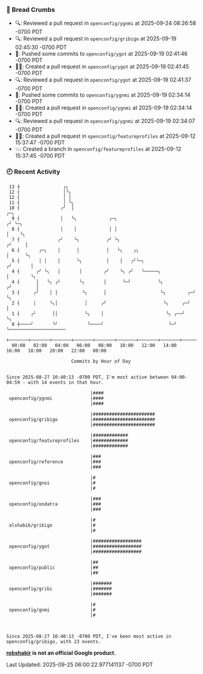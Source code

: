 ### 🍞 Bread Crumbs

 * 🔍: Reviewed a pull request in  `openconfig/ygnmi` at 2025-09-24 08:26:58 -0700 PDT
 * 🔍: Reviewed a pull request in  `openconfig/gribigo` at 2025-09-19 02:45:30 -0700 PDT
 * 🚢: Pushed some commits to `openconfig/ygot` at 2025-09-19 02:41:46 -0700 PDT
 * ✍🏼: Created a pull request in `openconfig/ygot` at 2025-09-19 02:41:45 -0700 PDT
 * 🔍: Reviewed a pull request in  `openconfig/ygot` at 2025-09-19 02:41:37 -0700 PDT
 * 🚢: Pushed some commits to `openconfig/ygnmi` at 2025-09-19 02:34:14 -0700 PDT
 * ✍🏼: Created a pull request in `openconfig/ygnmi` at 2025-09-19 02:34:14 -0700 PDT
 * 🔍: Reviewed a pull request in  `openconfig/ygnmi` at 2025-09-19 02:34:07 -0700 PDT
 * ✍🏼: Created a pull request in `openconfig/featureprofiles` at 2025-09-12 15:37:47 -0700 PDT
 * 💥: Created a branch in `openconfig/featureprofiles` at 2025-09-12 15:37:45 -0700 PDT

### 🕘 Recent Activity
```
 13 ┼                ╭╮
 12 ┤                │╰╮
 12 ┤                │ │
 11 ┤                │ ╰╮
 10 ┤               ╭╯  │                                                ╭─╮
  9 ┤               │   ╰╮            ╭─╮                               ╭╯ ╰─╮
  8 ┤               │    │            │ │                               │    ╰╮
  7 ┤              ╭╯    ╰╮          ╭╯ ╰╮                             ╭╯     │
  6 ┤       ╭─╮    │      │          │   ╰╮    ╭╮                      │      ╰╮
  5 ┤       │ │    │      ╰╮         │    │   ╭╯╰─╮                   ╭╯       │
  4 ┤      ╭╯ ╰╮   │       │        ╭╯    ╰╮ ╭╯   ╰─────╮             │        ╰╮
  4 ┤      │   ╰╮ ╭╯       ╰╮       │      ╰─╯          ╰╮           ╭╯         │
  3 ┤     ╭╯    │ │         ╰╮      │                    ╰╮        ╭─╯          ╰╮
  2 ┤     │     ╰╮│          │     ╭╯                     ╰╮     ╭─╯             │
  1 ┤    ╭╯      ││          ╰╮    │                       ╰╮ ╭──╯               ╰╮
  0 ┼────╯       ╰╯           ╰────╯                        ╰─╯                   ╰─────────────────────
    +───────+───────+───────+───────+───────+───────+───────+───────+───────+───────+───────+───────+────
  00:00   02:00   04:00   06:00   08:00   10:00   12:00   14:00   16:00   18:00   20:00   22:00   00:00   

						Commits by Hour of Day


Since 2025-08-27 10:40:13 -0700 PDT, I'm most active between 04:00-04:59 - with 14 events in that hour.

```



```
                               |####
 openconfig/ygnmi              |####
                               |####

                               |#######################
 openconfig/gribigo            |#######################
                               |#######################

                               |#############
 openconfig/featureprofiles    |#############
                               |#############

                               |###
 openconfig/reference          |###
                               |###

                               |#
 openconfig/gnoi               |#
                               |#

                               |###
 openconfig/ondatra            |###
                               |###

                               |#
 alshabib/gribigo              |#
                               |#

                               |##################
 openconfig/ygot               |##################
                               |##################

                               |##
 openconfig/public             |##
                               |##

                               |#######
 openconfig/gribi              |#######
                               |#######

                               |#
 openconfig/gnmi               |#
                               |#



Since 2025-08-27 10:40:13 -0700 PDT, I've been most active in openconfig/gribigo, with 23 events.

```
**[robshakir](mailto:robjs@google.com) is not an official Google product.**  


Last Updated: 2025-09-25 06:00:22.977141137 -0700 PDT
